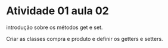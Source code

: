 # Atividade 01 aula 02

introdução sobre os métodos get e set.

Criar as classes compra e produto e definir os getters e setters.